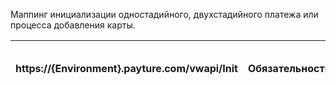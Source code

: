 Маппинг инициализации одностадийного, двухстадийного платежа или процесса добавления карты.

|https://{Environment}.payture.com/vwapi/Init|Обязательность|Заполнение из систем интернет-магазина|Примечание|Пример заполнения|
|--|--|--|--|--|